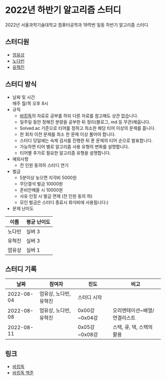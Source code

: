 # 2022년 하반기 알고리즘 스터디

2022년 서울과학기술대학교 컴퓨터공학과 19학번 일동 하반기 알고리즘 스터디

## 스터디원
- [엄유상](https://github.com/eomyoosang)
- [노다빈](https://github.com/nodb)
- [유혁진](https://github.com/yhj0329)

## 스터디 방식
- 날짜 및 시간  
매주 월/목 오후 8시
- 규칙
   - [바킹독](https://blog.encrypted.gg/category/%EA%B0%95%EC%A2%8C/%EC%8B%A4%EC%A0%84%20%EC%95%8C%EA%B3%A0%EB%A6%AC%EC%A6%98)의 자료로 공부를 하되 다른 자료를 참고해도 상관 없습니다.
   - 일주일 동안 정해진 분량을 공부한 뒤 정리(블로그, md 등 무관)해옵니다.
   - Solved.ac 기준으로 티어를 정하고 최소한 해당 티어 이상의 문제를 풉니다.
   - 한 회차 이전 문제를 최소 한 문제 이상 풀어야 합니다.
   - 스터디 당일에는 숙제 검사를 진행한 뒤 푼 문제의 티어 순으로 발표합니다.
   - 가능하면 티어 별로 알고리즘 사용 유형의 변화를 설명합니다.
   - 티어별 추가로 필요한 알고리즘 유형을 설명합니다.
- 예외사항
   - 전 인원 동의하 스터디 연기
- 벌금
   - 5분이상 늦으면 지각비 5000원
   - 무단결석 벌금 10000원
   - 준비안해올 시 10000원
   - 사유 인정 시 벌금 면제 (전 인원 동의 하)
   - 모인 벌금은 스터디 종료시 회식비에 사용됩니다:)
- 문제 난이도

|이름|평균 난이도|
|--|-----|
|노다빈|실버 3|
|유혁진|실버 3|
|엄유상|실버 1|

## 스터디 기록
|날짜|참여자|진도|비고|
|--|---|--|--|
|2022-08-04|엄유상, 노다빈, 유혁진|스터디 시작| |
|2022-08-08|엄유상, 노다빈, 유혁진|0x00강~0x04강|오리엔테이션~배열/연결리스트| |
|2022-08-11| | 0x05강~0x08강|스택, 큐, 덱, 스택의 활용|

## 링크
- [바킹독](https://blog.encrypted.gg/category/%EA%B0%95%EC%A2%8C/%EC%8B%A4%EC%A0%84%20%EC%95%8C%EA%B3%A0%EB%A6%AC%EC%A6%98?page=2)
- [바킹독 백준](https://github.com/encrypted-def/basic-algo-lecture/blob/master/workbook.md)
